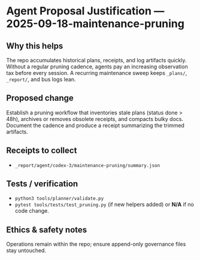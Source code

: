 # Agent Proposal Justification — 2025-09-18-maintenance-pruning

## Why this helps
The repo accumulates historical plans, receipts, and log artifacts quickly. Without a regular pruning cadence, agents pay an increasing observation tax before every session. A recurring maintenance sweep keeps `_plans/`, `_report/`, and bus logs lean.

## Proposed change
Establish a pruning workflow that inventories stale plans (status done > 48h), archives or removes obsolete receipts, and compacts bulky docs. Document the cadence and produce a receipt summarizing the trimmed artifacts.

## Receipts to collect
- `_report/agent/codex-3/maintenance-pruning/summary.json`

## Tests / verification
- `python3 tools/planner/validate.py`
- `pytest tools/tests/test_pruning.py` (if new helpers added) or **N/A** if no code change.

## Ethics & safety notes
Operations remain within the repo; ensure append-only governance files stay untouched.
